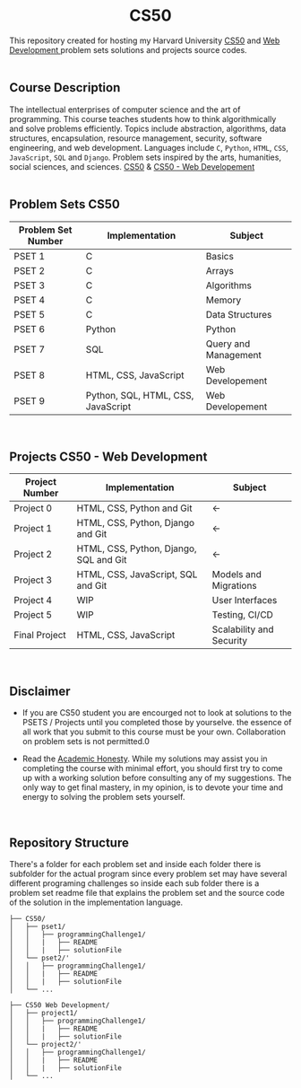 <h1 align="center"> CS50 </h1>  

This repository created for hosting my Harvard University <a href="https://cs50.harvard.edu/x/2021/">CS50</a> and <a href="https://cs50.harvard.edu/web/2020/"> Web Development </a> problem sets solutions and projects source codes.<br/><br/>

## Course Description
The intellectual enterprises of computer science and the art of programming. This course teaches students how to think algorithmically and solve problems efficiently. Topics include abstraction, algorithms, data structures, encapsulation, resource management, security, software engineering, and web development.
Languages include `C`, `Python`, `HTML`, `CSS`, `JavaScript`, `SQL` and `Django`. Problem sets inspired by the arts, humanities, social sciences, and sciences. <a href="https://cs50.harvard.edu/x/2021/">CS50</a> & <a href= "https://cs50.harvard.edu/web/2020/"> CS50 - Web Developement </a> <br/><br/>


## Problem Sets CS50

| Problem Set Number | Implementation | Subject
|--|--|--
| PSET 1 | C | Basics
| PSET 2 | C | Arrays
| PSET 3 | C | Algorithms
| PSET 4 | C | Memory
| PSET 5 | C | Data Structures
| PSET 6 | Python | Python
| PSET 7 | SQL | Query and Management
| PSET 8 | HTML, CSS, JavaScript | Web Developement
| PSET 9 | Python, SQL, HTML, CSS, JavaScript | Web Developement

<br/>

## Projects CS50 -  Web Development

| Project Number | Implementation | Subject
|--|--|--
| Project 0 | HTML, CSS, Python and Git | <-
| Project 1 | HTML, CSS, Python, Django and Git | <-
| Project 2 | HTML, CSS, Python, Django, SQL and Git | <-
| Project 3 | HTML, CSS, JavaScript, SQL and Git | Models and Migrations
| Project 4 | WIP | User Interfaces
| Project 5 | WIP | Testing, CI/CD
| Final Project | HTML, CSS, JavaScript | Scalability and Security

<br/>

## Disclaimer

- If you are CS50 student you are encourged not to look at solutions to the PSETS / Projects until you completed those by yourselve. the essence of all work that you submit to this course must be your own. Collaboration on problem sets is not permitted.0


- Read the [Academic Honesty](https://cs50.harvard.edu/x/2021/honesty/). While my solutions may assist you in completing the course with minimal effort, you should first try to come up with a working solution before consulting any of my suggestions. The only way to get final mastery, in my opinion, is to devote your time and energy to solving the problem sets yourself.

<br/>

## Repository Structure

There's a folder for each problem set and inside each folder there is subfolder for the actual program since every problem set may have several different programing challenges so inside each sub folder there is a problem set readme file that explains the problem set and the source code of the solution in the implementation language.

```ascii
├── CS50/
│   ├── pset1/
│   │   ├── programmingChallenge1/
│   │   | 	├── README
│   │   | 	├── solutionFile
│   └── pset2/'
│   │   ├── programmingChallenge1/
│   │   | 	├── README
│   │   | 	├── solutionFile
│   └── ...

├── CS50 Web Development/
│   ├── project1/
│   │   ├── programmingChallenge1/
│   │   | 	├── README
│   │   | 	├── solutionFile
│   └── project2/'
│   │   ├── programmingChallenge1/
│   │   | 	├── README
│   │   | 	├── solutionFile
│   └── ...
```

